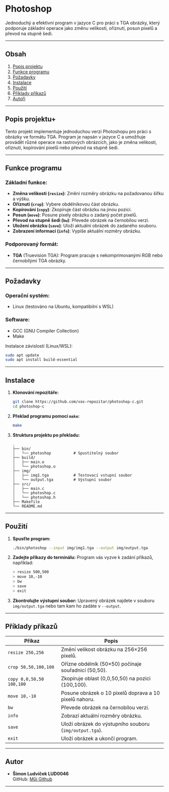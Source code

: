 
# **Photoshop**

Jednoduchý a efektivní program v jazyce C pro práci s TGA obrázky, který podporuje základní operace jako změnu velikosti, oříznutí, posun pixelů a převod na stupně šedi. 


---

## **Obsah**

1. [Popis projektu](#popis-projektu)
2. [Funkce programu](#funkce-programu)
3. [Požadavky](#požadavky)
4. [Instalace](#instalace)
5. [Použití](#použití)
6. [Příklady příkazů](#příklady-příkazů)
7. [Autoři](#autoři)

---

## **Popis projektu**+

Tento projekt implementuje jednoduchou verzi Photoshopu pro práci s obrázky ve formátu TGA. Program je napsán v jazyce C a umožňuje provádět různé operace na rastrových obrázcích, jako je změna velikosti, oříznutí, kopírování pixelů nebo převod na stupně šedi.

---

## **Funkce programu**

### Základní funkce:
- **Změna velikosti (`resize`)**: Změní rozměry obrázku na požadovanou šířku a výšku.
- **Oříznutí (`crop`)**: Vybere obdélníkovou část obrázku.
- **Kopírování (`copy`)**: Zkopíruje část obrázku na jinou pozici.
- **Posun (`move`)**: Posune pixely obrázku o zadaný počet pixelů.
- **Převod na stupně šedi (`bw`)**: Převede obrázek na černobílou verzi.
- **Uložení obrázku (`save`)**: Uloží aktuální obrázek do zadaného souboru.
- **Zobrazení informací (`info`)**: Vypíše aktuální rozměry obrázku.

### Podporovaný formát:
- **TGA** (Truevision TGA): Program pracuje s nekomprimovanými RGB nebo černobílými TGA obrázky.

---

## **Požadavky**

### Operační systém:
- Linux (testováno na Ubuntu, kompatibilní s WSL)

### Software:
- GCC (GNU Compiler Collection)
- Make

Instalace závislostí (Linux/WSL):
```bash
sudo apt update
sudo apt install build-essential
```

---

## **Instalace**

1. **Klonování repozitáře:**
   ```bash
   git clone https://github.com/vas-repozitar/photoshop-c.git
   cd photoshop-c
   ```

2. **Překlad programu pomocí `make`:**
   ```bash
   make
   ```

3. **Struktura projektu po překladu:**
   ```
   .
   ├── bin/
   │   └── photoshop          # Spustitelný soubor
   ├── build/
   │   ├── main.o
   │   └── photoshop.o
   ├── img/
   │   ├── img1.tga           # Testovací vstupní soubor
   │   └── output.tga         # Výstupní soubor
   ├── src/
   │   ├── main.c
   │   └── photoshop.c
   │   └── photoshop.h
   ├── Makefile
   └── README.md
   ```

---

## **Použití**

1. **Spusťte program:**
   ```bash
   ./bin/photoshop --input img/img1.tga --output img/output.tga
   ```

2. **Zadejte příkazy do terminálu:**
   Program vás vyzve k zadání příkazů, například:
   ```bash
   > resize 500,500
   > move 10,-10
   > bw
   > save
   > exit
   ```

3. **Zkontrolujte výstupní soubor:**
   Upravený obrázek najdete v souboru `img/output.tga` nebo tam kam ho zadáte v `--output`.

---

## **Příklady příkazů**

| **Příkaz**                | **Popis**                                                                 |
|---------------------------|---------------------------------------------------------------------------|
| `resize 256,256`          | Změní velikost obrázku na 256×256 pixelů.                                |
| `crop 50,50,100,100`      | Ořízne obdélník (50×50) počínaje souřadnicí (50,50).                     |
| `copy 0,0,50,50 100,100`  | Zkopíruje oblast (0,0,50,50) na pozici (100,100).                        |
| `move 10,-10`             | Posune obrázek o 10 pixelů doprava a 10 pixelů nahoru.                   |
| `bw`                      | Převede obrázek na černobílou verzi.                                     |
| `info`                    | Zobrazí aktuální rozměry obrázku.                                        |
| `save`                    | Uloží obrázek do výstupního souboru (`img/output.tga`).                  |
| `exit`                    | Uloží obrázek a ukončí program.                                          |

---


## **Autor**

- **Šimon Ludvíček LUD0046**  
  GitHub: [Můj Github](https://github.com/vas-repozitar)

  

---



